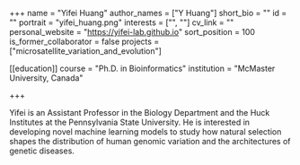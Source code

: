 +++
name = "Yifei Huang"
author_names = ["Y Huang"]
short_bio = ""
id = ""
portrait = "yifei_huang.png"
interests = ["", ""]
cv_link = ""
personal_website = "https://yifei-lab.github.io"
sort_position = 100
is_former_collaborator = false
projects = ["microsatellite_variation_and_evolution"]

[[education]]
  course = "Ph.D. in Bioinformatics"
  institution = "McMaster University, Canada"

+++

Yifei is an Assistant Professor in the Biology Department and the Huck Institutes at the Pennsylvania State University. He is interested in developing novel machine learning models to study how natural selection shapes the distribution of human genomic variation and the architectures of genetic diseases.
